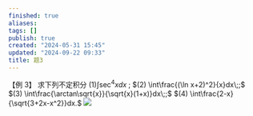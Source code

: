 ```yaml
---
finished: true
aliases: 
tags: []
publish: true
created: "2024-05-31 15:45"
updated: "2024-09-22 09:33"
title: 题3
---
```

【例 3】 求下列不定积分 
$(1) \int\sec^4xdx\;;$ 
$(2) \int\frac{(\ln x+2)^2}{x}dx\;;$ 
$(3) \int\frac{\arctan\sqrt{x}}{\sqrt{x}(1+x)}dx\;;$ 
$(4) \int\frac{2-x}{\sqrt{3+2x-x^2}}dx.$
![](https://img.hwenyi.tech/202402152236025.webp)
